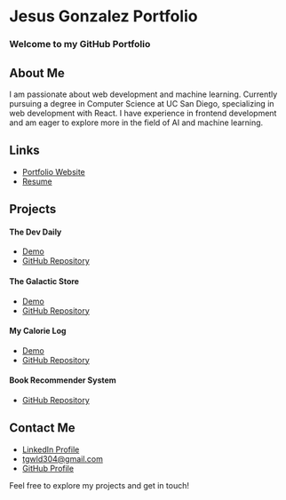 # Jesus Gonzalez Portfolio

### Welcome to my GitHub Portfolio

## About Me
I am passionate about web development and machine learning. Currently pursuing a degree in Computer Science at UC San Diego, specializing in web development with React. I have experience in frontend development and am eager to explore more in the field of AI and machine learning.

## Links
- [Portfolio Website](https://jag039.github.io/JesusGonzalezPortfolio/)
- [Resume](JesusGonzalezResume.pdf)

## Projects

#### The Dev Daily
- [Demo](https://cse110-sp24-group9.github.io/CSE110-Project/source/pages/JournalApp.html)
- [GitHub Repository](https://github.com/cse110-sp24-group9/CSE110-Project)

#### The Galactic Store
- [Demo](https://my-ecommerce-eta.vercel.app/)
- [GitHub Repository](https://github.com/jag039/JesusGonzalezPortfolio/blob/main/my-ecommerce/README.md)

#### My Calorie Log
- [Demo](https://my-calorie-log.vercel.app/)
- [GitHub Repository](https://github.com/jag039/Calorie_Tracker_Project/blob/main/README.md)

#### Book Recommender System
- [GitHub Repository](https://github.com/jag039/book-recommender/blob/main/README.md)

## Contact Me
- [LinkedIn Profile](https://www.linkedin.com/in/jesus-gonzalez-j6)
- tgwld304@gmail.com
- [GitHub Profile](https://github.com/jag039/JesusGonzalezPortfolio/)
  
Feel free to explore my projects and get in touch!

